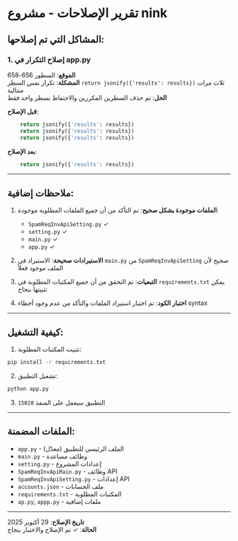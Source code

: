 # تقرير الإصلاحات - مشروع nink

## المشاكل التي تم إصلاحها:

### 1. إصلاح التكرار في app.py
**الموقع**: السطور 656-658  
**المشكلة**: تكرار نفس السطر `return jsonify({'results': results})` ثلاث مرات متتالية  
**الحل**: تم حذف السطرين المكررين والاحتفاظ بسطر واحد فقط

**قبل الإصلاح**:
```python
    return jsonify({'results': results})
    return jsonify({'results': results})
    return jsonify({'results': results})
```

**بعد الإصلاح**:
```python
    return jsonify({'results': results})
```

---

## ملاحظات إضافية:

1. **الملفات موجودة بشكل صحيح**: تم التأكد من أن جميع الملفات المطلوبة موجودة:
   - `SpamReqInvApiSetting.py` ✓
   - `setting.py` ✓
   - `main.py` ✓
   - `app.py` ✓

2. **الاستيرادات صحيحة**: الاستيراد في `main.py` من `SpamReqInvApiSetting` صحيح لأن الملف موجود فعلاً

3. **التبعيات**: تم التحقق من أن جميع المكتبات المطلوبة في `requirements.txt` يمكن تثبيتها بنجاح

4. **اختبار الكود**: تم اختبار استيراد الملفات والتأكد من عدم وجود أخطاء syntax

---

## كيفية التشغيل:

1. تثبيت المكتبات المطلوبة:
```bash
pip install -r requirements.txt
```

2. تشغيل التطبيق:
```bash
python app.py
```

3. التطبيق سيعمل على المنفذ `15028`

---

## الملفات المضمنة:

- `app.py` - الملف الرئيسي للتطبيق (معدّل)
- `main.py` - وظائف مساعدة
- `setting.py` - إعدادات المشروع
- `SpamReqInvApiMain.py` - وظائف API
- `SpamReqInvApiSetting.py` - إعدادات API
- `accounts.json` - ملف الحسابات
- `requirements.txt` - المكتبات المطلوبة
- `ap.py`, `appp.py` - ملفات إضافية

---

**تاريخ الإصلاح**: 29 أكتوبر 2025  
**الحالة**: ✓ تم الإصلاح والاختبار بنجاح
